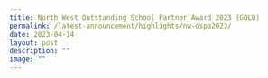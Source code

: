 ```yaml
---
title: North West Outstanding School Partner Award 2023 (GOLD)
permalink: /latest-announcement/highlights/nw-ospa2023/
date: 2023-04-14
layout: post
description: ""
image: ""
---
```

